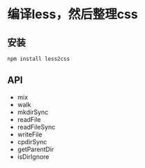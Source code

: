 编译less，然后整理css
=====================

## 安装

```
npm install less2css
```

## API

+ mix
+ walk
+ mkdirSync
+ readFile
+ readFileSync
+ writeFile
+ cpdirSync
+ getParentDir
+ isDirIgnore
